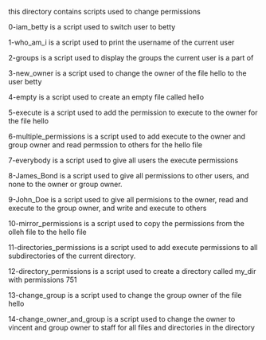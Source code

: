 this directory contains scripts used to change permissions

0-iam_betty is a script used to switch user to betty

1-who_am_i is a script used to print the username of the current user

2-groups is a script used to display the groups the current user is a part of

3-new_owner is a script used to change the owner of the file hello to the user betty

4-empty is a script used to create an empty file called hello

5-execute is a script used to add the permission to execute to the owner for the file hello

6-multiple_permissions is a script used to add execute to the owner and group owner and read permssion to others for the hello file

7-everybody is a script used to give all users the execute permissions

8-James_Bond is a script used to give all permissions to other users, and none to the owner or group owner.

9-John_Doe is a script used to give all permisions to the owner, read and execute to the group owner, and write and execute to others

10-mirror_permissions is a script used to copy the permissions from the olleh file to the hello file

11-directories_permissions is a script used to add execute permissions to all subdirectories of the current directory.

12-directory_permissions is a script used to create a directory called my_dir with permissions 751

13-change_group is a script used to change the group owner of the file hello

14-change_owner_and_group is a script used to change the owner to vincent and group owner to staff for all files and directories in the directory
